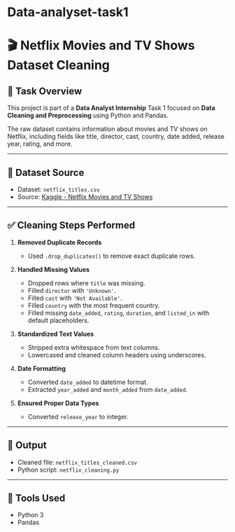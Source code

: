 # Data-analyset-task1
# 🎬 Netflix Movies and TV Shows Dataset Cleaning

## 📌 Task Overview

This project is part of a **Data Analyst Internship** Task 1 focused on **Data Cleaning and Preprocessing** using Python and Pandas.

The raw dataset contains information about movies and TV shows on Netflix, including fields like title, director, cast, country, date added, release year, rating, and more.

---

## 📂 Dataset Source

- Dataset: `netflix_titles.csv`
- Source: [Kaggle - Netflix Movies and TV Shows](https://www.kaggle.com/datasets/shivamb/netflix-shows)

---

## ✅ Cleaning Steps Performed

1. **Removed Duplicate Records**
   - Used `.drop_duplicates()` to remove exact duplicate rows.

2. **Handled Missing Values**
   - Dropped rows where `title` was missing.
   - Filled `director` with `'Unknown'`.
   - Filled `cast` with `'Not Available'`.
   - Filled `country` with the most frequent country.
   - Filled missing `date_added`, `rating`, `duration`, and `listed_in` with default placeholders.

3. **Standardized Text Values**
   - Stripped extra whitespace from text columns.
   - Lowercased and cleaned column headers using underscores.

4. **Date Formatting**
   - Converted `date_added` to datetime format.
   - Extracted `year_added` and `month_added` from `date_added`.

5. **Ensured Proper Data Types**
   - Converted `release_year` to integer.

---

## 💾 Output

- Cleaned file: `netflix_titles_cleaned.csv`
- Python script: `netflix_cleaning.py`

---

## 📘 Tools Used

- Python 3
- Pandas
